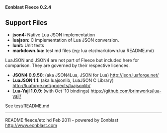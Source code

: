 **Eonblast Fleece 0.2.4**

Support Files
-------------

* **json4:**             Native Lua JSON implementation
* **luajson:**           C implementation of Lua JSON conversion.
* **lunit:**             Unit tests
* **markdown.lua:**      test md files (eg: lua etc/markdown.lua README.md)

LuaJSON and JSON4 are not part of Fleece but included here for comparison. They
are governed by their respective licences.

* **JSON4 0.9.50**: (aka JSON4Lua, JSON for Lua) http://json.luaforge.net/
* **LuaJSON 1.1**: (aka luajsonlib, LuaJSON C Library) http://luaforge.net/projects/luajsonlib/
* **Lua-Yajl 1.0.9**: (with Oct '10  bindings) https://github.com/brimworks/lua-yajl/

See test/README.md

___________________________________________________________________________
README fleece/etc hd Feb 2011 - powered by Eonblast http://www.eonblast.com
